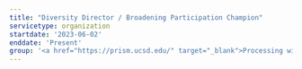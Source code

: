 ```yaml
---
title: "Diversity Director / Broadening Participation Champion"
servicetype: organization
startdate: '2023-06-02'
enddate: 'Present'
group: '<a href="https://prism.ucsd.edu/" target="_blank">Processing with Intelligent Storage and Memory (PRISM)</a>, <a href="https://www.src.org/" target="_blank">Semiconductor Research Corporation (SRC)</a>'
---
```

